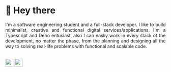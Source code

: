 # 👋 Hey there

<div align="justify">
I'm a software engineering student and a full-stack developer. I like to build minimalist, creative and functional digital services/applications. I'm a Typescript and Deno entusiast, also I can easliy work in every stack of the development, no matter the phase, from the planning and designing all the way to solving real-life problems with functional and scalable code.
</div>

<br/><a href="https://www.linkedin.com/in/chris-a-pacheco-b68b6225b/"><img src="https://img.shields.io/badge/linkedin-%230077B5.svg?&style=for-the-badge&logo=linkedin&logoColor=white" height=25></a>
<a href="mailto:chrispacheco430@gmail.com"><img src="https://img.shields.io/badge/Gmail-D14836?style=for-the-badge&logo=gmail&logoColor=white" height=25></a>

